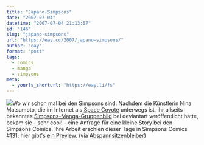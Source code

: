 ```yaml
---
title: "Japano-Simpsons"
date: "2007-07-04"
datetime: "2007-07-04 21:13:57"
id: "146"
slug: "japano-simpsons"
url: "https://eay.cc/2007/japano-simpsons/"
author: "eay"
format: "post"
tags:
  - comics
  - manga
  - simpsons
meta:
  - yourls_shorturl: "https://eay.li/fs"
---
```


![](/uploads/2007/simpsonsmanga.jpg)Wo wir [schon](//eay.cc/2007/kwik-e-mart-eroffnet/) mal bei den Simpsons sind: Nachdem die Künstlerin Nina Matsumoto, die im Internet als [Space Coyote](http://www.spacecoyote.com/) unterwegs ist, ihr allseits bekanntes [Simpsons-Manga-Gruppenbild](http://www.deviantart.com/deviation/46036660/) bei deviantart veröffentlicht hatte, bekam sie - sehr cool! - eine Anfrage für eine kleine Story bei den Simpsons Comics. Ihre Arbeit erschien dieser Tage in Simpsons Comics #131; hier gibt's [ein Preview](http://community.livejournal.com/scans_daily/3672046.html). (via [Abspannsitzenbleiber](http://www.abspannsitzenbleiber.de/2007/07/04/mangasimpsons/))
